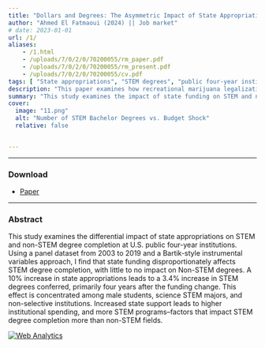 ```yaml
---
title: "Dollars and Degrees: The Asymmetric Impact of State Appropriations on STEM and Non-STEM Fields" 
author: "Ahmed El Fatmaoui (2024) || Job market"
# date: 2023-01-01
url: /1/
aliases: 
    - /1.html
    - /uploads/7/0/2/0/70200055/rm_paper.pdf
    - /uploads/7/0/2/0/70200055/rm_present.pdf
    - /uploads/7/0/2/0/70200055/cv.pdf
tags: [ "State appropriations", "STEM degrees", "public four-year institutions", "Bartik-style instrumental variable"]
description: "This paper examines how recreational marijuana legalization (RML) affects first-time college enrollment in the US using a unique college-level dataset and various estimation methods such as difference-in-differences, event study, and synthetic controls." 
summary: "This study examines the impact of state funding on STEM and non-STEM degree completion at U.S. public four-year colleges. Using data from 2003 to 2019, I find that increased state appropriations significantly boost STEM degree completion, particularly for male students and at less selective institutions, while having minimal effect on non-STEM degrees. A 10% funding increase leads to a 3.4% rise in STEM degrees, mainly four years later, attributed to increased institutional spending and more STEM programs." 
cover:
  image: "11.png"
  alt: "Number of STEM Bachelor Degrees vs. Budget Shock"
  relative: false


---
```


---
### Download

+ [Paper](/rm_paper.pdf)


---

### Abstract

This study examines the differential impact of state appropriations on STEM and non-STEM degree completion at U.S. public four-year institutions. Using a panel dataset from 2003 to 2019 and a Bartik-style instrumental variables approach, I find that state funding disproportionately affects STEM degree completion, with little to no impact on Non-STEM
degrees. A 10% increase in state appropriations leads to a 3.4% increase in STEM degrees
conferred, primarily four years after the funding change. This effect is concentrated among male students, science STEM majors, and non-selective institutions. Increased state support leads to higher institutional spending, and more STEM programs–factors that impact STEM degree completion more than non-STEM fields.



<!-- Default Statcounter code for Personal Website
https://ahmedelfatmaoui.github.io/ -->
<script type="text/javascript">
var sc_project=12988052; 
var sc_invisible=1; 
var sc_security="0346b3d7"; 
</script>
<script type="text/javascript"
src="https://www.statcounter.com/counter/counter.js" async></script>
<noscript><div class="statcounter"><a title="Web Analytics"
href="https://statcounter.com/" target="_blank"><img class="statcounter"
src="https://c.statcounter.com/12988052/0/0346b3d7/1/" alt="Web Analytics"
referrerPolicy="no-referrer-when-downgrade"></a></div></noscript>
<!-- End of Statcounter Code -->

